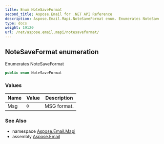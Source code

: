```yaml
---
title: Enum NoteSaveFormat
second_title: Aspose.Email for .NET API Reference
description: Aspose.Email.Mapi.NoteSaveFormat enum. Enumerates NoteSaveFormat
type: docs
weight: 19120
url: /net/aspose.email.mapi/notesaveformat/
---
```

## NoteSaveFormat enumeration

Enumerates NoteSaveFormat

```csharp
public enum NoteSaveFormat
```

### Values

| Name | Value | Description |
| --- | --- | --- |
| Msg | `0` | MSG format. |

### See Also

* namespace [Aspose.Email.Mapi](../../aspose.email.mapi/)
* assembly [Aspose.Email](../../)


